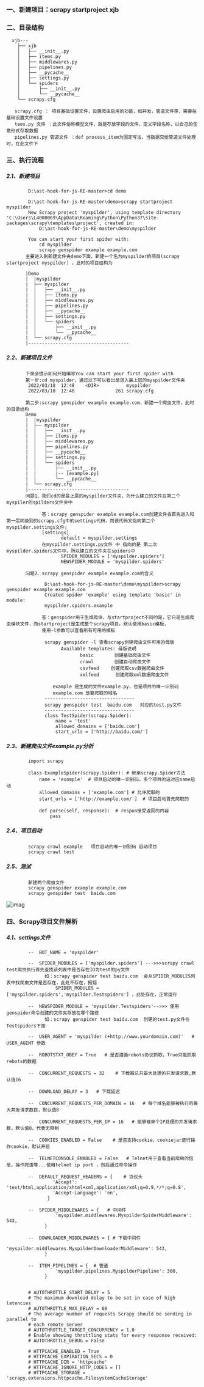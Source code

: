 ### 一、新建项目：scrapy startproject xjb

### 二、目录结构
      xjb---
        ├── xjb
        │   ├── __init__.py
        │   ├── items.py
        │   ├── middlewares.py
        │   ├── pipelines.py
        │   ├── __pycache__
        │   ├── settings.py
        │   └── spiders
        │       ├── __init__.py
        │       └── __pycache__
        └── scrapy.cfg      

       scrapy.cfg ： 项目基础设置文件，设置爬虫启用的功能，如并发，管道文件等，需要在基础设置文件设置
       tems.py 文件 ：此文件俗称模型文件，就是存放字段的文件，定义字段名称，以自己的任意形式存取数据
       pipelines.py 管道文件 ：def process_item为固定写法，当数据交给管道文件处理时，在此文件下
       
### 三、执行流程
##### 2.1、新建项目

            D:\ast-hook-for-js-RE-master>cd demo   

            D:\ast-hook-for-js-RE-master\demo>scrapy startproject myspilder
            New Scrapy project 'myspilder', using template directory 'C:\Users\L4000069\AppData\Roaming\Python\Python37\site-packages\scrapy\templates\project', created in:
                D:\ast-hook-for-js-RE-master\demo\myspilder

            You can start your first spider with:
                cd myspilder
                scrapy genspider example example.com
           主要进入到新建文件夹demo下面，新建一个名为myspilder的项目(scrapy startproject myspilder) ，此时的项目结构为
           
           |Demo
           |  |myspilder  
           |  ├── myspilder
           |  │   ├── __init__.py
           |  │   ├── items.py
           |  │   ├── middlewares.py
           |  │   ├── pipelines.py
           |  │   ├── __pycache__
           |  │   ├── settings.py
           |  │   └── spiders
           |  │       ├── __init__.py
           |  │       └── __pycache__
           |  └── scrapy.cfg      
           |-------------------------------------
##### 2.2、新建项目文件   

           下面会提示如何开始编写You can start your first spider with
           第一步:cd myspilder，通过以下可以看出是进入最上层的myspilder文件夹
            2022/03/18  12:48    <DIR>          myspilder
            2022/03/18  12:48               261 scrapy.cfg
            
           第二步:scrapy genspider example example.com，新建一个爬虫文件，此时的目录结构
           Demo
           |  |myspilder  
           |  ├── myspilder
           |  │   ├── __init__.py
           |  │   ├── items.py
           |  │   ├── middlewares.py
           |  │   ├── pipelines.py
           |  │   ├── __pycache__
           |  │   ├── settings.py
           |  │   └── spiders
           |  │       ├── __init__.py
           |  |       |-- [example.py]
           |  │       └── __pycache__
           |  └── scrapy.cfg      
           |-------------------------------------
           问题1、我们cd的是最上层的myspilder文件夹，为什么建立的文件在第二个myspiler的spilders文件夹中
           
                 答：scrapy genspider example example.com创建文件会首先进入和第一层同级别的scrapy.cfg中的settings代码，而该代码又指向第二个myspilder.settings文件;
                 [settings]
                        default = myspilder.settings
                 在myspilder.settings.py文件 中 指向的是 第二次myspilder.spiders文件中，所以建立的文件夹在spiders中
                        SPIDER_MODULES = ['myspilder.spiders']
                        NEWSPIDER_MODULE = 'myspilder.spiders'
           
           问题2、scrapy genspider example example.com的含义
           
                  D:\ast-hook-for-js-RE-master\demo\myspilder>scrapy genspider example example.com
                  Created spider 'example' using template 'basic' in module:
                  myspilder.spiders.example
           
                 答：genspider用于生成爬虫，与startproject不同的是，它只是生成爬虫模块文件，而startproject是生成整个scrapy项目。默认使用basic模板，
                 使用-l参数可以查看所有可用的模板

                  scrapy genspider -l 查看scrapy创建爬虫文件可用的母版
                        Available templates: 母版说明 　
                               basic　　 　　创建基础爬虫文件
                               crawl　　　　 创建自动爬虫文件 　　
                               csvfeed　　 创建爬取csv数据爬虫文件
                               xmlfeed　　　 创建爬取xml数据爬虫文件
                               
                     example 是生成的文件example.py，也是项目的唯一识别码
                     example.com 是要爬取的域名
                  ---------------------------------   
                  scrapy genspider test  baidu.com   对应的test.py文件   
                  ---------------------------------   
                  class TestSpider(scrapy.Spider):
                      name = 'test'
                      allowed_domains = ['baidu.com']
                      start_urls = ['http://baidu.com/']
                     
##### 2.3、新建爬虫文件example.py分析
            import scrapy
            
            class ExampleSpider(scrapy.Spider): # 继承scrapy.Spider方法
                name = 'example'  # 项目启动的唯一识别码，多个项目的话对应name启动
                allowed_domains = ['example.com'] # 允许爬取的
                start_urls = ['http://example.com/']  # 项目启动首先爬取的

                def parse(self, response):  # respon接受返回的内容
                    pass
         
##### 2.4、项目启动
            scrapy crawl example   项目启动的唯一识别码 启动项目
            scrapy crawl test
            
##### 2.5、测试
            新建两个爬虫文件
            scrapy genspider example example.com
            scrapy genspider test  baidu.com
![imag](https://github.com/fengxunzhe/index/blob/main/Scrapy/img/test01.png)           

### 四、Scrapy项目文件解析

##### 4.1、settings文件
            --  BOT_NAME = 'myspilder'
            
            --  SPIDER_MODULES = ['myspilder.spiders'] --->>>scrapy crawl test爬虫执行首先查找该列表中是否存在ID为test的py文件           
                  如：scrapy genspider test baidu.com  会从SPIDER_MODULES列表中找爬虫文件是否存在，此处不存在，报错
                      SPIDER_MODULES = ['myspilder.spiders','myspilder.Testspiders'] ，此处存在，正常运行
            
            --  NEWSPIDER_MODULE = 'myspilder.Testspiders'-->>> 使用genspider命令创建的文件夹存放在哪个路径     
                  如：scrapy genspider test baidu.com  创建的test.py文件在Testspiders下面
            
            --  USER_AGENT = 'myspilder (+http://www.yourdomain.com)'   # USER_AGENT 参数
            
            --  ROBOTSTXT_OBEY = True   # 是否遵循robots协议抓取，True只能抓取rebots的数据
            
            --  CONCURRENT_REQUESTS = 32    # 下载器总共最大处理的并发请求数,默认值16
            
            --  DOWNLOAD_DELAY = 3   # 下载延迟
            
            --  CONCURRENT_REQUESTS_PER_DOMAIN = 16   # 每个域名能够被执行的最大并发请求数目，默认值8
            
            --  CONCURRENT_REQUESTS_PER_IP = 16   # 能够被单个IP处理的并发请求数，默认值0，代表无限制
            
            --  COOKIES_ENABLED = False    # 是否支持cookie，cookiejar进行操作cookie，默认开启
            
            --  TELNETCONSOLE_ENABLED = False   # Telnet用于查看当前爬虫的信息，操作爬虫等...使用telnet ip port ，然后通过命令操作
            
            --  DEFAULT_REQUEST_HEADERS = {    # 协议头
                     'Accept': 'text/html,application/xhtml+xml,application/xml;q=0.9,*/*;q=0.8',
                     'Accept-Language': 'en',
                   }
                   
            --  SPIDER_MIDDLEWARES = {   # 中间件
                      'myspilder.middlewares.MyspilderSpiderMiddleware': 543,
                  }
                  
            --  DOWNLOADER_MIDDLEWARES = { # 下载中间件
                      'myspilder.middlewares.MyspilderDownloaderMiddleware': 543,
                  }
            
            --  ITEM_PIPELINES = {  # 管道
                      'myspilder.pipelines.MyspilderPipeline': 300,
                  }
                  

            # AUTOTHROTTLE_START_DELAY = 5
            # The maximum download delay to be set in case of high latencies
            # AUTOTHROTTLE_MAX_DELAY = 60
            # The average number of requests Scrapy should be sending in parallel to
            # each remote server
            # AUTOTHROTTLE_TARGET_CONCURRENCY = 1.0
            # Enable showing throttling stats for every response received:
            # AUTOTHROTTLE_DEBUG = False

            # HTTPCACHE_ENABLED = True
            # HTTPCACHE_EXPIRATION_SECS = 0
            # HTTPCACHE_DIR = 'httpcache'
            # HTTPCACHE_IGNORE_HTTP_CODES = []
            # HTTPCACHE_STORAGE = 'scrapy.extensions.httpcache.FilesystemCacheStorage'     
                  
                  
                  




